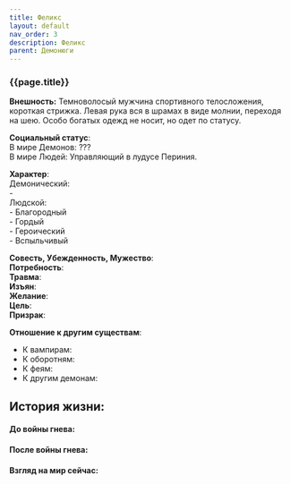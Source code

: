 ```yaml
---
title: Феликс
layout: default
nav_order: 3
description: Феликс
parent: Демонюги
---
```

### {{page.title}}

**Внешность:** Темноволосый мужчина спортивного телосложения, короткая стрижка.   Левая рука вся в шрамах в виде молнии, переходя на шею. Особо богатых одежд не носит, но одет по статусу.  

**Социальный статус**:  
	В мире Демонов: ???  
	В мире Людей: Управляющий в лудусе Периния.  

**Характер**:  
Демонический:  
	-  
Людской:  
	- Благородный   
	- Гордый  
	- Героический  
	- Вспыльчивый

**Совесть, Убежденность, Мужество**:  
**Потребность**:  
**Травма**:  
**Изъян**:  
**Желание**:   
**Цель**:  
**Призрак**:  

**Отношение к другим существам**:  
- К вампирам:  
- К оборотням:  
- К феям:  
- К другим демонам:

## История жизни:  

#### До войны гнева:  

#### После войны гнева:  

#### Взгляд на мир сейчас:  
